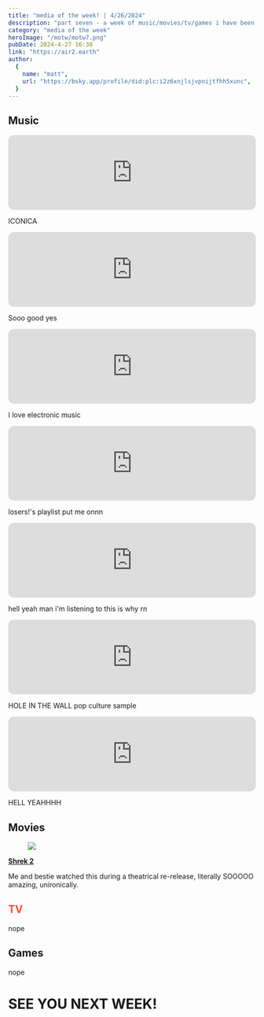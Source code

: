 ```yaml
---
title: "media of the week! | 4/26/2024"
description: "part seven - a week of music/movies/tv/games i have been enjoying throughout the past week!"
category: "media of the week"
heroImage: "/motw/motw7.png"
pubDate: 2024-4-27 16:38
link: "https://air2.earth"
author:
  {
    name: "matt",
    url: "https://bsky.app/profile/did:plc:i2z6xnjlsjvpnijtfhh5xunc",
  }
---
```


## <span class="npf_color_ross">Music</span>

<iframe style="border-radius:12px" src="https://open.spotify.com/embed/track/2TZ1apxMDlubCGMsOxcTbT?utm_source=generator" width="100%" height="152" frameBorder="0" allowfullscreen="" allow="autoplay; clipboard-write; encrypted-media; fullscreen; picture-in-picture" loading="lazy"></iframe>

ICONICA

<iframe style="border-radius:12px" src="https://open.spotify.com/embed/track/6zz7ioHJtJPQJBgXXpcuKv?utm_source=generator" width="100%" height="152" frameBorder="0" allowfullscreen="" allow="autoplay; clipboard-write; encrypted-media; fullscreen; picture-in-picture" loading="lazy"></iframe>

Sooo good yes

<iframe style="border-radius:12px" src="https://open.spotify.com/embed/track/3RECpoDVkzJZsNv3RHzF60?utm_source=generator" width="100%" height="152" frameBorder="0" allowfullscreen="" allow="autoplay; clipboard-write; encrypted-media; fullscreen; picture-in-picture" loading="lazy"></iframe>

I love electronic music

<iframe style="border-radius:12px" src="https://open.spotify.com/embed/track/5urgbE7h8JPf3XO33sezJK?utm_source=generator" width="100%" height="152" frameBorder="0" allowfullscreen="" allow="autoplay; clipboard-write; encrypted-media; fullscreen; picture-in-picture" loading="lazy"></iframe>

losers!'s playlist put me onnn

<iframe style="border-radius:12px" src="https://open.spotify.com/embed/track/5NRtdsFFlmyE8qDMgS08PE?utm_source=generator" width="100%" height="152" frameBorder="0" allowfullscreen="" allow="autoplay; clipboard-write; encrypted-media; fullscreen; picture-in-picture" loading="lazy"></iframe>

hell yeah man i'm listening to this is why rn

<iframe style="border-radius:12px" src="https://open.spotify.com/embed/track/0WCiI0ddWiu5F2kSHgfw5S?utm_source=generator" width="100%" height="152" frameBorder="0" allowfullscreen="" allow="autoplay; clipboard-write; encrypted-media; fullscreen; picture-in-picture" loading="lazy"></iframe>

HOLE IN THE WALL pop culture sample

<iframe style="border-radius:12px" src="https://open.spotify.com/embed/track/4ZZO8buYpKMS7gR9koYhD9?utm_source=generator" width="100%" height="152" frameBorder="0" allowfullscreen="" allow="autoplay; clipboard-write; encrypted-media; fullscreen; picture-in-picture" loading="lazy"></iframe>

HELL YEAHHHH

## <span class="npf_color_chandler">Movies</span>

<div class="npf_row"><figure class="tmblr-full" data-orig-height="1080" data-orig-width="1920"><img src="https://64.media.tumblr.com/f3bc1ccda90696c56963e7ecc4c93805/552663e2a1aaebc8-73/s2048x3072/c2144de880e1b8fba88d19a39d2526bb4d9149a5.pnj" data-orig-height="1080" data-orig-width="1920" srcset="https://64.media.tumblr.com/f3bc1ccda90696c56963e7ecc4c93805/552663e2a1aaebc8-73/s2048x3072/c2144de880e1b8fba88d19a39d2526bb4d9149a5.pnj 1920w" sizes="(max-width: 1280px) 100vw, 1280px"></figure></div>

[**Shrek 2**](https://letterboxd.com/air2earth/film/shrek-2/)

Me and bestie watched this during a theatrical re-release, literally SOOOOO amazing, unironically.

## <span style="color: #ff4930">TV</span>

nope

## <span class="npf_color_monica">Games</span>

nope

# <span class="npf_color_rachel">SEE YOU NEXT WEEK!</span>
